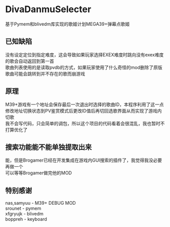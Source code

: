 # DivaDanmuSelecter
基于Pymem和blivedm库实现的歌姬计划MEGA39+弹幕点歌姬

## 已知缺陷
没有设定定位到指定难度，这会导致如果玩家选择EXEX难度时跳向没有exex难度的歌会自动返回到第一首  
歌曲列表使用的是读取pvdb的方式，如果玩家使用了什么奇怪的mod删除了原版歌曲可能会跳转到并不存在的歌而崩游戏

## 原理
M39+游戏有一个地址会保存最后一次退出时选择的歌曲ID，本程序利用了这一点修改地址切换状态到PV鉴赏模式后更改ID值后再切回选歌界面从而实现了游戏内切歌  
我不会写代码，只会简单的调包，所以这个项目的代码看着会很混乱，我也暂时不打算优化了  

## 搜索功能能不能单独提取出来
能，但是Brogamer已经在开发集成在游戏内GUI搜索的插件了，我觉得我没必要再做一个  
可以等等Brogamer做完他的MOD  

## 特别感谢
nas,samyuu - M39+ DEBUG MOD  
srounet - pymem  
xfgryujk - blivedm  
boppreh  - keyboard  
